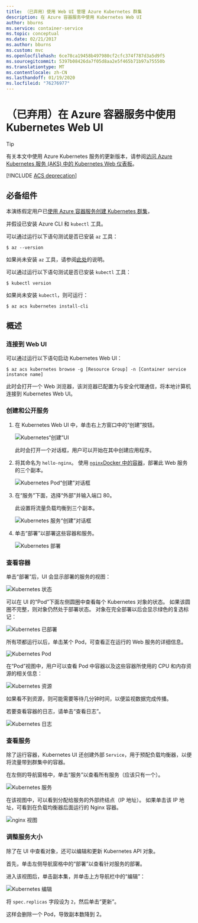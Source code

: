 ```yaml
---
title: （已弃用）使用 Web UI 管理 Azure Kubernetes 群集
description: 在 Azure 容器服务中使用 Kubernetes Web UI
author: bburns
ms.service: container-service
ms.topic: conceptual
ms.date: 02/21/2017
ms.author: bburns
ms.custom: mvc
ms.openlocfilehash: 6ce78ca19458b497980cf2cfc374f787d3a5d9f5
ms.sourcegitcommit: 5397b08426da7f05d8aa2e5f465b71b97a75550b
ms.translationtype: MT
ms.contentlocale: zh-CN
ms.lasthandoff: 01/19/2020
ms.locfileid: "76276977"
---
```

# <a name="deprecated-using-the-kubernetes-web-ui-with-azure-container-service"></a>（已弃用）在 Azure 容器服务中使用 Kubernetes Web UI

> [!TIP]
> 有关本文中使用 Azure Kubernetes 服务的更新版本，请参阅[访问 Azure Kubernetes 服务 (AKS) 中的 Kubernetes Web 仪表板](../../aks/kubernetes-dashboard.md)。

[!INCLUDE [ACS deprecation](../../../includes/container-service-kubernetes-deprecation.md)]

## <a name="prerequisites"></a>必备组件
本演练假定用户已[使用 Azure 容器服务创建 Kubernetes 群集](container-service-kubernetes-walkthrough.md)，


并假设已安装 Azure CLI 和 `kubectl` 工具。

可以通过运行以下语句测试是否已安装 `az` 工具：

```console
$ az --version
```

如果尚未安装 `az` 工具，请参阅[此处](https://github.com/azure/azure-cli#installation)的说明。

可以通过运行以下语句测试是否已安装 `kubectl` 工具：

```console
$ kubectl version
```

如果尚未安装 `kubectl`，则可运行：

```console
$ az acs kubernetes install-cli
```

## <a name="overview"></a>概述

### <a name="connect-to-the-web-ui"></a>连接到 Web UI
可以通过运行以下语句启动 Kubernetes Web UI：

```console
$ az acs kubernetes browse -g [Resource Group] -n [Container service instance name]
```

此时会打开一个 Web 浏览器，该浏览器已配置为与安全代理通信，将本地计算机连接到 Kubernetes Web UI。

### <a name="create-and-expose-a-service"></a>创建和公开服务
1. 在 Kubernetes Web UI 中，单击右上方窗口中的“创建”按钮。

    ![Kubernetes“创建”UI](./media/container-service-kubernetes-ui/create.png)

    此时会打开一个对话框，用户可以开始在其中创建应用程序。

2. 将其命名为 `hello-nginx`。 使用 [`nginx`Docker 中的容器](https://hub.docker.com/_/nginx/)，部署此 Web 服务的三个副本。

    ![Kubernetes Pod“创建”对话框](./media/container-service-kubernetes-ui/nginx.png)

3. 在“服务”下面，选择“外部”并输入端口 80。

    此设置将流量负载均衡到三个副本。

    ![Kubernetes 服务“创建”对话框](./media/container-service-kubernetes-ui/service.png)

4. 单击“部署”以部署这些容器和服务。

    ![Kubernetes 部署](./media/container-service-kubernetes-ui/deploy.png)

### <a name="view-your-containers"></a>查看容器
单击“部署”后，UI 会显示部署的服务的视图：

![Kubernetes 状态](./media/container-service-kubernetes-ui/status.png)

可以在 UI 的“Pod”下面左侧圆圈中查看每个 Kubernetes 对象的状态。 如果该圆圈不完整，则对象仍然处于部署状态。 对象在完全部署以后会显示绿色的复选标记：

![Kubernetes 已部署](./media/container-service-kubernetes-ui/deployed.png)

所有项都运行以后，单击某个 Pod，可查看正在运行的 Web 服务的详细信息。

![Kubernetes Pod](./media/container-service-kubernetes-ui/pods.png)

在“Pod”视图中，用户可以查看 Pod 中容器以及这些容器所使用的 CPU 和内存资源的相关信息：

![Kubernetes 资源](./media/container-service-kubernetes-ui/resources.png)

如果看不到资源，则可能需要等待几分钟时间，以便监视数据完成传播。

若要查看容器的日志，请单击“查看日志”。

![Kubernetes 日志](./media/container-service-kubernetes-ui/logs.png)

### <a name="viewing-your-service"></a>查看服务
除了运行容器，Kubernetes UI 还创建外部 `Service`，用于预配负载均衡器，以便将流量带到群集中的容器。

在左侧的导航窗格中，单击“服务”以查看所有服务（应该只有一个）。

![Kubernetes 服务](./media/container-service-kubernetes-ui/service-deployed.png)

在该视图中，可以看到分配给服务的外部终结点（IP 地址）。
如果单击该 IP 地址，可看到在负载均衡器后面运行的 Nginx 容器。

![nginx 视图](./media/container-service-kubernetes-ui/nginx-page.png)

### <a name="resizing-your-service"></a>调整服务大小
除了在 UI 中查看对象，还可以编辑和更新 Kubernetes API 对象。

首先，单击左侧导航窗格中的“部署”以查看针对服务的部署。

进入该视图后，单击副本集，并单击上方导航栏中的“编辑”：

![Kubernetes 编辑](./media/container-service-kubernetes-ui/edit.png)

将 `spec.replicas` 字段设为 `2`，然后单击“更新”。

这样会删除一个 Pod，导致副本数降到 2。

 

